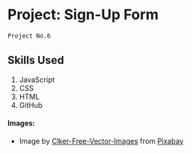 # Project: Sign-Up Form
`Project No.6`

## Skills Used
1. JavaScript
2. CSS
3. HTML
4. GitHub

#### Images: 

* Image by <a href="https://pixabay.com/users/clker-free-vector-images-3736/?utm_source=link-attribution&utm_medium=referral&utm_campaign=image&utm_content=295026">Clker-Free-Vector-Images</a> from <a href="https://pixabay.com//?utm_source=link-attribution&utm_medium=referral&utm_campaign=image&utm_content=295026">Pixabay</a>





